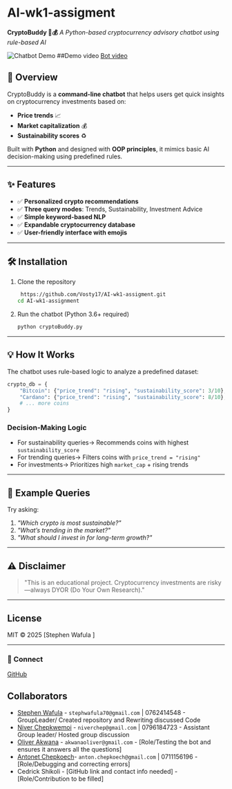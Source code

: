 # AI-wk1-assigment
**CryptoBuddy 🤖💰**
*A Python-based cryptocurrency advisory chatbot using rule-based AI*

![Chatbot Demo](https://github.com/Vosty17/ScreenshotDemo.jpeg/blob/main/IMG_20250527_132805.jpg )
##Demo video 
[Bot video](https://github.com/Vosty17/AI-wk1-assigment/blob/main/demo%20video.mp4)
## 📌 Overview
CryptoBuddy is a **command-line chatbot** that helps users get quick insights on cryptocurrency investments based on:
- **Price trends** 📈
- **Market capitalization** 💰
- **Sustainability scores** ♻️

Built with **Python** and designed with **OOP principles**, it mimics basic AI decision-making using predefined rules.

---

## ✨ Features
- ✅ **Personalized crypto recommendations**
- ✅ **Three query modes**: Trends, Sustainability, Investment Advice
- ✅ **Simple keyword-based NLP**
- ✅ **Expandable cryptocurrency database**
- ✅ **User-friendly interface with emojis**

---

## 🛠️ Installation
1. Clone the repository
   ```bash
    https://github.com/Vosty17/AI-wk1-assigment.git
   cd AI-wk1-assignment
   ```

2. Run the chatbot (Python 3.6+ required)
   ```bash
   python cryptoBuddy.py
   ```

---

## 💡 How It Works
The chatbot uses rule-based logic to analyze a predefined dataset:
```python
crypto_db = {
    "Bitcoin": {"price_trend": "rising", "sustainability_score": 3/10},
    "Cardano": {"price_trend": "rising", "sustainability_score": 8/10},
    # ... more coins
}
```
### Decision-Making Logic
- For sustainability queries→ Recommends coins with highest `sustainability_score`
- For trending queries→ Filters coins with `price_trend = "rising"`
- For investments→ Prioritizes high `market_cap` + rising trends

---

## 📝 Example Queries
Try asking:
1. *"Which crypto is most sustainable?"*
2. *"What’s trending in the market?"*
3. *"What should I invest in for long-term growth?"*

---

## ⚠️ Disclaimer
>"This is an educational project. Cryptocurrency investments are risky—always DYOR (Do Your Own Research)."

---

## License
MIT © 2025 [Stephen Wafula ]

---

### 🔗 Connect
[GitHub](https://github.com/Vosty@17)
## Collaborators
- [Stephen Wafula](https://github.com/Vosty17) - `stephwafula70@gmail.com` | 0762414548 - GroupLeader/ Created repository and Rewriting discussed Code
- [Niver Chepkwemoi](https://github.com/Niver15) - `niverchep@gmail.com` | 0796184723 - Assistant Group leader/ Hosted group discussion
- [Oliver Akwana](https://github.com/AKWANA686) - `akwanaoliver@gmail.com` - [Role/Testing the bot and ensures it answers all the questions]
- [Antonet Chepkoech](https://github.com/Chepkoech21-beep)-
 `anton.chepkoech@gmail.com` | 0711156196 - [Role/Debugging and correcting errors]
- Cedrick Shikoli - [GitHub link and contact info needed] - [Role/Contribution to be filled]
